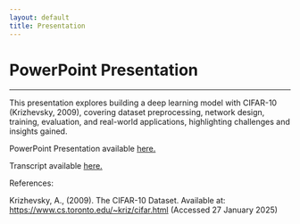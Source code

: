 ```yaml
---
layout: default
title: Presentation
---
```


# PowerPoint Presentation

---

This presentation explores building a deep learning model with CIFAR-10 (Krizhevsky, 2009), covering dataset preprocessing, network design, training, evaluation, and real-world applications, highlighting challenges and insights gained.


PowerPoint Presentation available <a href="pdf/CNN Presentation.pdf" target="_blank" rel="noopener noreferrer">here.</a>

Transcript available <a href="pdf/transcript.pdf" target="_blank" rel="noopener noreferrer">here.</a>

References:

Krizhevsky, A., (2009). The CIFAR-10 Dataset. Available at: https://www.cs.toronto.edu/~kriz/cifar.html (Accessed 27 January 2025)


<style>
  .back-button {
    display: inline-block;
    background-color: white;
    color: #006699;
    text-decoration: none;
    padding: 5px 10px; /* Reduced padding for a smaller button */
    font-size: 12px; /* Smaller font size */
    border: 1px solid #006699; /* Thinner border */
    border-radius: 5px;
    cursor: pointer;
    transition: background-color 0.3s, color 0.3s;
    margin: 15px 0; /* Adds space above and below the button */
  }
  .back-button:hover {
    background-color: #006699;
    color: white;
 }
</style>

<div class="button-container">
